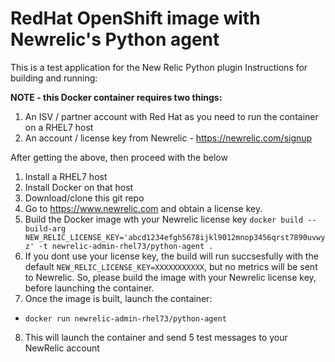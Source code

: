 # RedHat OpenShift image with Newrelic's Python agent

This is a test application for the New Relic Python plugin
Instructions for building and running:

**NOTE - this Docker container requires two things:**

1. An ISV / partner account with Red Hat as you need to run the container on a RHEL7 host
2. An account / license key from Newrelic - https://newrelic.com/signup

After getting the above, then proceed with the below
1. Install a RHEL7 host
2. Install Docker on that host
3. Download/clone this git repo
4. Go to https://www.newrelic.com and obtain a license key.
5. Build the Docker image wth your Newrelic license key `docker build --build-arg NEW_RELIC_LICENSE_KEY='abcd1234efgh5678ijkl9012mnop3456qrst7890uvwyz' -t newrelic-admin-rhel73/python-agent .`
6. If you dont use your license key, the build will run succsesfully with the default `NEW_RELIC_LICENSE_KEY=XXXXXXXXXXX`, but no metrics will be sent to Newrelic. So, please build the image with your Newrelic license key, before launching the container.
7. Once the image is built, launch the container:
* `docker run newrelic-admin-rhel73/python-agent`
8. This will launch the container and send 5 test messages to your NewRelic account

